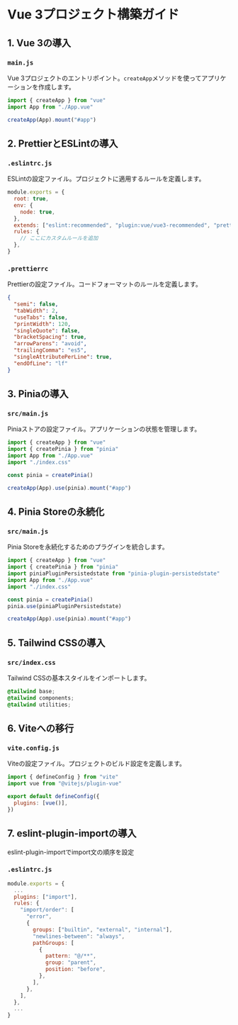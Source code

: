 # Vue 3プロジェクト構築ガイド

## 1. Vue 3の導入

### `main.js`

Vue 3プロジェクトのエントリポイント。`createApp`メソッドを使ってアプリケーションを作成します。

```javascript
import { createApp } from "vue"
import App from "./App.vue"

createApp(App).mount("#app")
```

## 2. PrettierとESLintの導入

### `.eslintrc.js`

ESLintの設定ファイル。プロジェクトに適用するルールを定義します。

```javascript
module.exports = {
  root: true,
  env: {
    node: true,
  },
  extends: ["eslint:recommended", "plugin:vue/vue3-recommended", "prettier"],
  rules: {
    // ここにカスタムルールを追加
  },
}
```

### `.prettierrc`

Prettierの設定ファイル。コードフォーマットのルールを定義します。

```json
{
  "semi": false,
  "tabWidth": 2,
  "useTabs": false,
  "printWidth": 120,
  "singleQuote": false,
  "bracketSpacing": true,
  "arrowParens": "avoid",
  "trailingComma": "es5",
  "singleAttributePerLine": true,
  "endOfLine": "lf"
}
```

## 3. Piniaの導入

### `src/main.js`

Piniaストアの設定ファイル。アプリケーションの状態を管理します。

```javascript
import { createApp } from "vue"
import { createPinia } from "pinia"
import App from "./App.vue"
import "./index.css"

const pinia = createPinia()

createApp(App).use(pinia).mount("#app")
```

## 4. Pinia Storeの永続化

### `src/main.js`

Pinia Storeを永続化するためのプラグインを統合します。

```javascript
import { createApp } from "vue"
import { createPinia } from "pinia"
import piniaPluginPersistedstate from "pinia-plugin-persistedstate"
import App from "./App.vue"
import "./index.css"

const pinia = createPinia()
pinia.use(piniaPluginPersistedstate)

createApp(App).use(pinia).mount("#app")
```

## 5. Tailwind CSSの導入

### `src/index.css`

Tailwind CSSの基本スタイルをインポートします。

```css
@tailwind base;
@tailwind components;
@tailwind utilities;
```

## 6. Viteへの移行

### `vite.config.js`

Viteの設定ファイル。プロジェクトのビルド設定を定義します。

```javascript
import { defineConfig } from "vite"
import vue from "@vitejs/plugin-vue"

export default defineConfig({
  plugins: [vue()],
})
```

## 7. eslint-plugin-importの導入

eslint-plugin-importでimport文の順序を設定

### `.eslintrc.js`

```javascript
module.exports = {
  ...
  plugins: ["import"],
  rules: {
    "import/order": [
      "error",
      {
        groups: ["builtin", "external", "internal"],
        "newlines-between": "always",
        pathGroups: [
          {
            pattern: "@/**",
            group: "parent",
            position: "before",
          },
        ],
      },
    ],
  },
  ...
}
```
